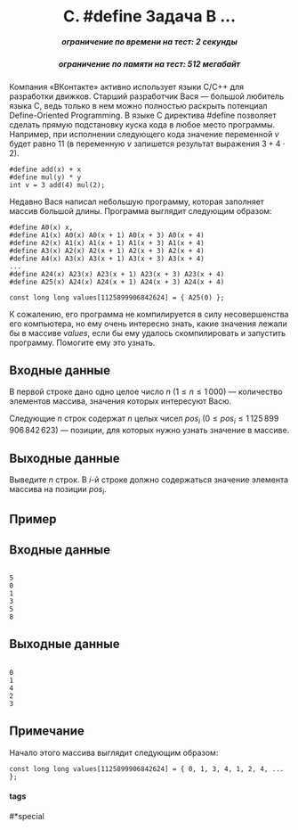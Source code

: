 <h1 style='text-align: center;'> C. #define Задача B ...</h1>

<h5 style='text-align: center;'>ограничение по времени на тест: 2 секунды</h5>
<h5 style='text-align: center;'>ограничение по памяти на тест: 512 мегабайт</h5>

Компания «ВКонтакте» активно использует языки C/C++ для разработки движков. Старший разработчик Вася — большой любитель языка C, ведь только в нем можно полностью раскрыть потенциал Define-Oriented Programming. В языке C директива #define позволяет сделать прямую подстановку куска кода в любое место программы. Например, при исполнении следующего кода значение переменной $v$ будет равно $11$ (в переменную $v$ запишется результат выражения $3 + 4 \cdot 2$).


```
#define add(x) + x  
#define mul(y) * y  
int v = 3 add(4) mul(2);  

```
Недавно Вася написал небольшую программу, которая заполняет массив большой длины. Программа выглядит следующим образом:


```
#define A0(x) x,  
#define A1(x) A0(x) A0(x + 1) A0(x + 3) A0(x + 4)  
#define A2(x) A1(x) A1(x + 1) A1(x + 3) A1(x + 4)  
#define A3(x) A2(x) A2(x + 1) A2(x + 3) A2(x + 4)  
#define A4(x) A3(x) A3(x + 1) A3(x + 3) A3(x + 4)  
...  
#define A24(x) A23(x) A23(x + 1) A23(x + 3) A23(x + 4)  
#define A25(x) A24(x) A24(x + 1) A24(x + 3) A24(x + 4)  
  
const long long values[1125899906842624] = { A25(0) };  

```
К сожалению, его программа не компилируется в силу несовершенства его компьютера, но ему очень интересно знать, какие значения лежали бы в массиве $values$, если бы ему удалось скомпилировать и запустить программу. Помогите ему это узнать.

## Входные данные

В первой строке дано одно целое число $n$ ($1 \le n \le 1\,000$) — количество элементов массива, значения которых интересуют Васю.

Следующие $n$ строк содержат $n$ целых чисел $pos_i$ ($0 \le pos_i \le 1\,125\,899\,906\,842\,623$) — позиции, для которых нужно узнать значение в массиве.

## Выходные данные

Выведите $n$ строк. В $i$-й строке должно содержаться значение элемента массива на позиции $pos_i$.

## Пример

## Входные данные


```

5
0
1
3
5
8

```
## Выходные данные


```

0
1
4
2
3

```
## Примечание

Начало этого массива выглядит следующим образом:


```
const long long values[1125899906842624] = { 0, 1, 3, 4, 1, 2, 4, ... };  

```


#### tags 

#*special 